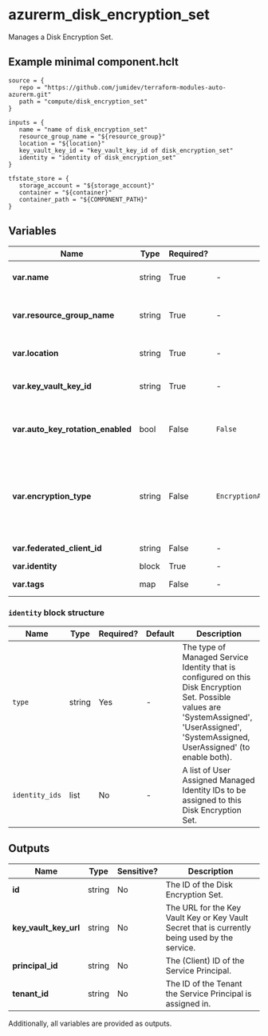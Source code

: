 # azurerm_disk_encryption_set

Manages a Disk Encryption Set.

## Example minimal component.hclt

```hcl
source = {
   repo = "https://github.com/jumidev/terraform-modules-auto-azurerm.git" 
   path = "compute/disk_encryption_set" 
}

inputs = {
   name = "name of disk_encryption_set" 
   resource_group_name = "${resource_group}" 
   location = "${location}" 
   key_vault_key_id = "key_vault_key_id of disk_encryption_set" 
   identity = "identity of disk_encryption_set" 
}

tfstate_store = {
   storage_account = "${storage_account}" 
   container = "${container}" 
   container_path = "${COMPONENT_PATH}" 
}

```

## Variables

| Name | Type | Required? |  Default  |  possible values |  Description |
| ---- | ---- | --------- |  ----------- | ----------- | ----------- |
| **var.name** | string | True | -  |  -  |  The name of the Disk Encryption Set. Changing this forces a new resource to be created. | 
| **var.resource_group_name** | string | True | -  |  -  |  Specifies the name of the Resource Group where the Disk Encryption Set should exist. Changing this forces a new resource to be created. | 
| **var.location** | string | True | -  |  -  |  Specifies the Azure Region where the Disk Encryption Set exists. Changing this forces a new resource to be created. | 
| **var.key_vault_key_id** | string | True | -  |  -  |  Specifies the URL to a Key Vault Key (either from a Key Vault Key, or the Key URL for the Key Vault Secret). | 
| **var.auto_key_rotation_enabled** | bool | False | `False`  |  `true`, `false`  |  Boolean flag to specify whether Azure Disk Encryption Set automatically rotates the encryption Key to latest version or not. Possible values are `true` or `false`. Defaults to `false`. | 
| **var.encryption_type** | string | False | `EncryptionAtRestWithCustomerKey`  |  `EncryptionAtRestWithCustomerKey`, `EncryptionAtRestWithPlatformAndCustomerKeys`, `ConfidentialVmEncryptedWithCustomerKey`  |  The type of key used to encrypt the data of the disk. Possible values are `EncryptionAtRestWithCustomerKey`, `EncryptionAtRestWithPlatformAndCustomerKeys` and `ConfidentialVmEncryptedWithCustomerKey`. Defaults to `EncryptionAtRestWithCustomerKey`. Changing this forces a new resource to be created. | 
| **var.federated_client_id** | string | False | -  |  -  |  Multi-tenant application client id to access key vault in a different tenant. | 
| **var.identity** | block | True | -  |  -  |  An `identity` block. | 
| **var.tags** | map | False | -  |  -  |  A mapping of tags to assign to the Disk Encryption Set. | 

### `identity` block structure

| Name | Type | Required? | Default | Description |
| ---- | ---- | --------- | ------- | ----------- |
| `type` | string | Yes | - | The type of Managed Service Identity that is configured on this Disk Encryption Set. Possible values are 'SystemAssigned', 'UserAssigned', 'SystemAssigned, UserAssigned' (to enable both). |
| `identity_ids` | list | No | - | A list of User Assigned Managed Identity IDs to be assigned to this Disk Encryption Set. |



## Outputs

| Name | Type | Sensitive? | Description |
| ---- | ---- | --------- | --------- |
| **id** | string | No  | The ID of the Disk Encryption Set. | 
| **key_vault_key_url** | string | No  | The URL for the Key Vault Key or Key Vault Secret that is currently being used by the service. | 
| **principal_id** | string | No  | The (Client) ID of the Service Principal. | 
| **tenant_id** | string | No  | The ID of the Tenant the Service Principal is assigned in. | 

Additionally, all variables are provided as outputs.
